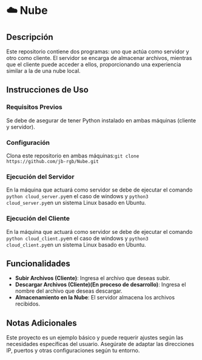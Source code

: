 # ☁️ Nube

## Descripción

Este repositorio contiene dos programas: uno que actúa como servidor y otro como cliente. El servidor se encarga de almacenar archivos, mientras que el cliente puede acceder a ellos, proporcionando una experiencia similar a la de una nube local.

## Instrucciones de Uso

### Requisitos Previos

Se debe de asegurar de tener Python instalado en ambas máquinas (cliente y servidor).

### Configuración

Clona este repositorio en ambas máquinas:`git clone https://github.com/jb-rgb/Nube.git`

### Ejecución del Servidor

En la máquina que actuará como servidor se debe de ejecutar el comando `python cloud_server.py`en el caso de windows y `python3 cloud_server.py`en un sistema Linux basado en Ubuntu.

### Ejecución del Cliente

En la máquina que actuará como servidor se debe de ejecutar el comando `python cloud_client.py`en el caso de windows y `python3 cloud_client.py`en un sistema Linux basado en Ubuntu.

## Funcionalidades 

- **Subir Archivos (Cliente)**: Ingresa el archivo que deseas subir.
- **Descargar Archivos (Cliente)(En proceso de desarrollo)**: Ingresa el nombre del archivo que deseas descargar.
- **Almacenamiento en la Nube**: El servidor almacena los archivos recibidos.

## Notas Adicionales

Este proyecto es un ejemplo básico y puede requerir ajustes según las necesidades específicas del usuario. Asegúrate de adaptar las direcciones IP, puertos y otras configuraciones según tu entorno.